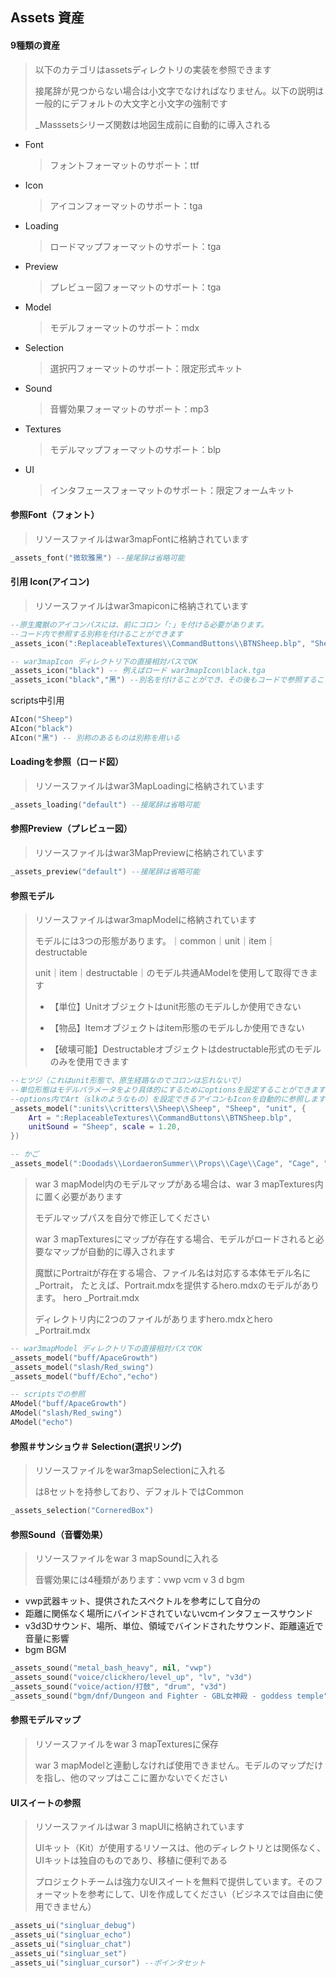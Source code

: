 ## Assets 資産

#### 9種類の資産

>以下のカテゴリはassetsディレクトリの実装を参照できます
>
>接尾辞が見つからない場合は小文字でなければなりません。以下の説明は一般的にデフォルトの大文字と小文字の強制です
>
> _Masssetsシリーズ関数は地図生成前に自動的に導入される

* Font
  > フォントフォーマットのサポート：ttf
* Icon
  > アイコンフォーマットのサポート：tga
* Loading
  > ロードマップフォーマットのサポート：tga
* Preview
  > プレビュー図フォーマットのサポート：tga
* Model
  > モデルフォーマットのサポート：mdx
* Selection
  > 選択円フォーマットのサポート：限定形式キット
* Sound
  > 音響効果フォーマットのサポート：mp3
* Textures
  > モデルマップフォーマットのサポート：blp
* UI
  > インタフェースフォーマットのサポート：限定フォームキット

#### 参照Font（フォント）

> リソースファイルはwar3mapFontに格納されています

```lua
_assets_font("微软雅黑") --接尾辞は省略可能
```

#### 引用 Icon(アイコン)

> リソースファイルはwar3mapiconに格納されています

```lua
--原生魔獣のアイコンパスには、前にコロン「:」を付ける必要があります。
--コード内で参照する別称を付けることができます
_assets_icon(":ReplaceableTextures\\CommandButtons\\BTNSheep.blp", "Sheep")

-- war3mapIcon ディレクトリ下の直接相対パスでOK
_assets_icon("black") -- 例えばロード war3mapIcon\black.tga
_assets_icon("black","黑") --別名を付けることができ、その後もコードで参照することができます
```

scripts中引用

```lua
AIcon("Sheep")
AIcon("black")
AIcon("黑") -- 別称のあるものは別称を用いる
```

#### Loadingを参照（ロード図）

> リソースファイルはwar3MapLoadingに格納されています

```lua
_assets_loading("default") --接尾辞は省略可能
```

#### 参照Preview（プレビュー図）

> リソースファイルはwar3MapPreviewに格納されています

```lua
_assets_preview("default") --接尾辞は省略可能
```

#### 参照モデル

> リソースファイルはwar3mapModelに格納されています
>
> モデルには3つの形態があります。｜common｜unit｜item｜destructable
>
> unit｜item｜destructable｜のモデル共通AModelを使用して取得できます
>
> * 【単位】Unitオブジェクトはunit形態のモデルしか使用できない
>
> * 【物品】Itemオブジェクトはitem形態のモデルしか使用できない
>
> * 【破壊可能】Destructableオブジェクトはdestructable形式のモデルのみを使用できます

```lua
--ヒツジ（これはunit形態で、原生経路なのでコロンは忘れないで）
--単位形態はモデルパラメータをより具体的にするためにoptionsを設定することができます
--options内でArt（slkのようなもの）を設定できるアイコンもIconを自動的に参照します
_assets_model(":units\\critters\\Sheep\\Sheep", "Sheep", "unit", {
    Art = ":ReplaceableTextures\\CommandButtons\\BTNSheep.blp",
    unitSound = "Sheep", scale = 1.20,
})

-- かご
_assets_model(":Doodads\\LordaeronSummer\\Props\\Cage\\Cage", "Cage", "destructable")
```

>war 3 mapModel内のモデルマップがある場合は、war 3 mapTextures内に置く必要があります
>
>モデルマップパスを自分で修正してください
>
>war 3 mapTexturesにマップが存在する場合、モデルがロードされると必要なマップが自動的に導入されます
>
>魔獣にPortraitが存在する場合、ファイル名は対応する本体モデル名に_Portrait，
>たとえば、Portrait.mdxを提供するhero.mdxのモデルがあります。
>hero _Portrait.mdx
>
>ディレクトリ内に2つのファイルがありますhero.mdxとhero _Portrait.mdx

```lua
-- war3mapModel ディレクトリ下の直接相対パスでOK
_assets_model("buff/ApaceGrowth")
_assets_model("slash/Red_swing")
_assets_model("buff/Echo","echo")
```

```lua
-- scriptsでの参照
AModel("buff/ApaceGrowth")
AModel("slash/Red_swing")
AModel("echo")
```

#### 参照＃サンショウ＃ Selection(選択リング)

>リソースファイルをwar3mapSelectionに入れる
>
>は8セットを持参しており、デフォルトではCommon

```lua
_assets_selection("CorneredBox")
```

#### 参照Sound（音響効果）

>リソースファイルをwar 3 mapSoundに入れる
>
>音響効果には4種類があります：vwp vcm v 3 d bgm

* vwp武器キット、提供されたスペクトルを参考にして自分の
* 距離に関係なく場所にバインドされていないvcmインタフェースサウンド
* v3d3Dサウンド、場所、単位、領域でバインドされたサウンド、距離遠近で音量に影響
* bgm BGM

```lua
_assets_sound("metal_bash_heavy", nil, "vwp")
_assets_sound("voice/clickhero/level_up", "lv", "v3d")
_assets_sound("voice/action/打鼓", "drum", "v3d")
_assets_sound("bgm/dnf/Dungeon and Fighter - GBL女神殿 - goddess temple", "gbl", "bgm")
```

#### 参照モデルマップ

>リソースファイルをwar 3 mapTexturesに保存
>
>war 3 mapModelと連動しなければ使用できません。モデルのマップだけを指し、他のマップはここに置かないでください

#### UIスイートの参照

>リソースファイルはwar 3 mapUIに格納されています
>
>UIキット（Kit）が使用するリソースは、他のディレクトリとは関係なく、UIキットは独自のものであり、移植に便利である
>
>プロジェクトチームは強力なUIスイートを無料で提供しています。そのフォーマットを参考にして、UIを作成してください（ビジネスでは自由に使用できません）

```lua
_assets_ui("singluar_debug")
_assets_ui("singluar_echo")
_assets_ui("singluar_chat")
_assets_ui("singluar_set")
_assets_ui("singluar_cursor") --ポインタセット
```
